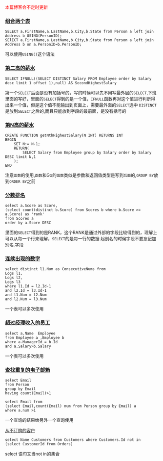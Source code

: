 <font color='red'>本篇博客会不定时更新</font>
### [组合两个表](https://leetcode-cn.com/problems/combine-two-tables/)
```
SELECT a.FirstName,a.LastName,b.City,b.State from Person a left join Address b USING(PersonID);
SElECT a.FirstName,a.LastName,b.City,b.State from Person a left join Address b on a.PersonID=b.PersonID;
```
可以使用```USING()```这个语法
### [第二高的薪水](https://leetcode-cn.com/problems/second-highest-salary/)
```
SELECT IFNULL((SELECT DISTINCT Salary FROM Employee order by Salary desc limit 1 offset 1),null) AS SecondHighestSalary
```
第一个```SELECT```后面是没有加括号的，写的时候可以先不用写最外层的```SELECT```,下班里面的写好，里面的```SELECT```得到的是一个值，```IFNULL```函数再对这个值进行判断得出来一个值，但是这个值不能输出到页面上，需要最外面的```SELECT```选中
```DISTINCT```是放到```SELECT```之后的,而且只能放到字段的最前面，是没有括号的
### [第N高的薪水](https://leetcode-cn.com/problems/nth-highest-salary/)
```
CREATE FUNCTION getNthHighestSalary(N INT) RETURNS INT
BEGIN
    SET N:= N-1;
    RETURN(
        SELECT Salary from Employee group by Salary order by Salary DESC limit N,1
    );
END
```
注意```函数```的使用,```函数```和Go的```函数```类似是参数和返回值类型是写到```后面```的,```GROUP BY```放到```ORDER BY```之前
### [分数排名](https://leetcode-cn.com/problems/rank-scores/)
```
select a.Score as Score,
(select count(distinct b.Score) from Scores b where b.Score >= a.Score) as 'rank'
from Scores a
order by a.Score DESC
```
里面的```SELECT```得到的是RANK，这个RANK是通过外部的字段比较得到的，理解上可以从每一个行来理解，```SELECT```的是每一行的数据
起别名的时候字段不要忘记加别名.字段
### [连续出现的数字](https://leetcode-cn.com/problems/consecutive-numbers/)
```
select distinct l1.Num as ConsecutiveNums from 
Logs l1,
Logs l2,
Logs l3
where l1.Id = l2.Id-1
and l2.Id = l3.Id-1
and l1.Num = l2.Num
and l2.Num = l3.Num
```
 一个表可以多次使用
### [超过经理收入的员工](https://leetcode-cn.com/problems/employees-earning-more-than-their-managers/)
```
select a.Name  Employee 
from Employee a ,Employee b 
where a.ManagerId = b.Id
and a.Salary>b.Salary
```
一个表可以多次使用
### [查找重复的电子邮箱](https://leetcode-cn.com/problems/duplicate-emails/)
```
select Email
from Person
group by Email
having count(Email)>1

select Email from
(select Email,count(Email) num from Person group by Email) a
where a.num >1
```
一个查询的结果给另外一个查询使用

[从不订购的客户](https://leetcode-cn.com/problems/customers-who-never-order/)
```
select Name Customers from Customers where Customers.Id not in
(select CustomerId from Orders)
```
select 语句又当not in的集合

